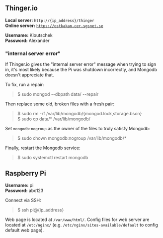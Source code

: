 ## Thinger.io

**Local server:** `http://{ip_address}/thinger`  
**Online server:** [`https://ostkakan.cer.sgsnet.se`](https://ostkakan.cer.sgsnet.se) 

**Username:** Kloutschek  
**Password:** Alexander  

### "internal server error"

If Thinger.io gives the "internal server error" message when trying to sign in, it's most likely because the Pi was shutdown incorrectly, and Mongodb doesn't appreciate that.

To fix, run a repair:
> $ sudo mongod --dbpath data/ --repair

Then replace some old, broken files with a fresh pair:
> $ sudo rm -rf /var/lib/mongodb/{mongod.lock,storage.bson}  
> $ sudo cp data/* /var/lib/mongodb/

Set `mongodb:nogroup` as the owner of the files to truly satisfy Mongodb:
> $ sudo chown mongodb:nogroup /var/lib/mongodb/*

Finally, restart the Mongodb service:
> $ sudo systemctl restart mongodb

## Raspberry Pi

**Username:** pi  
**Password:** abc123  

Connect via SSH:
> $ ssh pi@{ip_address}

Web page is located at `/var/www/html/`. Config files for web server are located at `/etc/nginx/` (e.g. `/etc/nginx/sites-available/default` to config default web page). 
